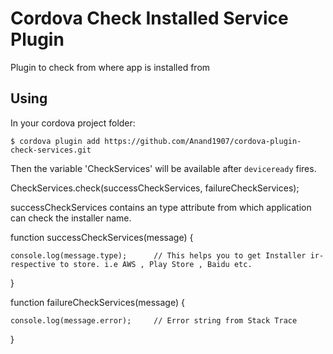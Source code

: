 # Cordova Check Installed Service Plugin

Plugin to check from where app is installed from

## Using

In your cordova project folder:

    $ cordova plugin add https://github.com/Anand1907/cordova-plugin-check-services.git


Then the variable 'CheckServices' will be available after `deviceready` fires.

CheckServices.check(successCheckServices, failureCheckServices);


successCheckServices contains an type attribute from which application can check the installer name.


function successCheckServices(message) {

    console.log(message.type);      // This helps you to get Installer ir-respective to store. i.e AWS , Play Store , Baidu etc.

}

function failureCheckServices(message) {

    console.log(message.error);     // Error string from Stack Trace

}

